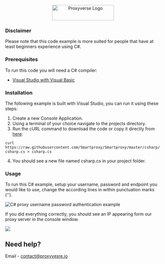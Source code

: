 <p align="center">
    <a href="https://proxyverse.io"><img src="https://i.imgur.com/mfluLoN.png" alt="Proxyverse Logo" width="200" height="50"></a>
  </a>
</p>

### Disclaimer

Please note that this code example is more suited for people that have at least beginners experience using C#.

### Prerequisites

To run this code you will need a C# compiler:

* [Visual Studio with Visual Basic](https://docs.microsoft.com/en-us/visualstudio/ide/quickstart-visual-basic-console?view=vs-2019)

### Installation

The following example is built with Visual Studio, you can run it using these steps:

1. Create a new Console Application.
2. Using a terminal of your choice navigate to the projects directory.
3. Run the cURL command to download the code or copy it directly from [here](https://raw.githubusercontent.com/Smartproxy/Smartproxy/master/csharp/csharp.cs): 

`curl https://raw.githubusercontent.com/Smartproxy/Smartproxy/master/csharp/csharp.cs > csharp.cs`

4. You should see a new file named csharp.cs in your project folder.

### Usage

To run this C# example, setup your username, password and endpoint you would like to use, change the according lines in within punctuation marks ('').

<img src="https://i.imgur.com/BIoX2Jd.png" alt="C# proxy username password authentication example">

If you did everything correctly, you should see an IP appearing form our proxy server in the console window.

<img src="https://i.imgur.com/wKh9fj7.png">

## Need help?
Email - contact@proxyvesre.io
